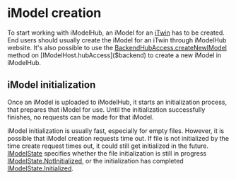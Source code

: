 # iModel creation

To start working with iModelHub, an iModel for an [iTwin](../../Glossary.md#itwin) has to be created. End users should usually create the iModel for an iTwin through iModelHub website. It's also possible to use the [BackendHubAccess.createNewIModel]($backend) method on [IModelHost.hubAccess]($backend) to create a new iModel in iModelHub.

## iModel initialization

Once an iModel is uploaded to iModelHub, it starts an initialization process, that prepares that iModel for use. Until the initialization successfully finishes, no requests can be made for that iModel.

iModel initialization is usually fast, especially for empty files. However, it is possible that iModel creation requests time out. If file is not initialized by the time create request times out, it could still get initialized in the future. [IModelState](https://github.com/iTwin/imodels-clients/blob/main/clients/imodels-client-management/src/base/interfaces/apiEntities/IModelInterfaces.ts#L8) specifies whether the file initialization is still in progress [IModelState.NotInitialized](https://github.com/iTwin/imodels-clients/blob/main/clients/imodels-client-management/src/base/interfaces/apiEntities/IModelInterfaces.ts#L13), or the initialization has completed [IModelState.Initialized](https://github.com/iTwin/imodels-clients/blob/main/clients/imodels-client-management/src/base/interfaces/apiEntities/IModelInterfaces.ts#L15).
